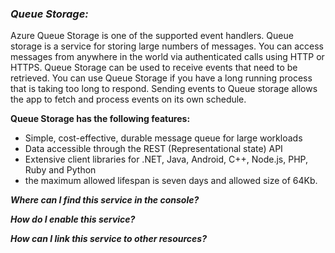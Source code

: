 ### ***Queue Storage:***

Azure Queue Storage is one of the supported event handlers. Queue storage is a service for storing large numbers of messages. You can access messages from anywhere in the world via authenticated calls using HTTP or HTTPS.
Queue Storage can be used to receive events that need to be retrieved. You can use Queue Storage if you have a long running process that is taking too long to respond. Sending events to Queue storage allows the app to fetch and process events on its own schedule.

**Queue Storage has the following features:**
- Simple, cost-effective, durable message queue for large workloads
- Data accessible through the REST (Representational state) API
- Extensive client libraries for .NET, Java, Android, C++, Node.js, PHP, Ruby and Python
- the maximum allowed lifespan is seven days and allowed size of 64Kb.


***Where can I find this service in the console?***



***How do I enable this service?***



***How ​​can I link this service to other resources?***